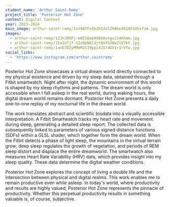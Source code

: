 ```yaml
---
student_name: 'Arthur Saint-Remy'
project_title: 'Posterior Hot Zone'
context: Digital Context
year: 2023-2024
main_image: arthur-saint-remy/1sV4AfFx5b2HIdxlZH8ke4R2AFGXhsfzA.jpg
images:
  - arthur-saint-remy/1ZJhJRKPj-m85SEepHVEKAxtguJJ4Xhmm.jpg
  - arthur-saint-remy/1Sa1UTjf-S2o0pN6lVjtDoY52Ww2lV7kt.jpg
  - arthur-saint-remy/1axD7DZyMMeM2C19ppi4JIt4GV1r1rVTw.jpg
social_links:
  - 'https://www.instagram.com/arthur_saintremy'
---
```


Posterior Hot Zone showcases a virtual dream world directly connected to my physical existence and driven by my sleep data, obtained through a Fitbit smartwatch. Night after night, the dynamic environment of this world is shaped by my sleep rhythms and patterns. The dream world is only accessible when I fall asleep in the real world, during waking hours, the digital dream world remains dormant. Posterior Hot Zone presents a daily one-to-one replay of my nocturnal life in the dream world.

The work translates abstract and scientific biodata into a visually accessible interpretation. A Fitbit Smartwatch tracks my heart rate and movement during sleep, generating a detailed sleep report. The collected data is subsequently linked to parameters of various signed distance functions (SDFs) within a GLSL shader, which together form the dream world. When the Fitbit detects a phase of light sleep, the mountains in the virtual terrain grow; deep sleep regulates the growth of vegetation, and periods of REM sleep distort and displace the entire dreamworld. The smartwatch also measures Heart Rate Variability (HRV) data, which provides insight into my sleep quality. These data determine the digital weather conditions.

Posterior Hot Zone explores the concept of living a double life and the intersection between physical and digital realms. This work enables me to remain productive even while asleep. In today's world, where productivity and results are highly valued, Posterior Hot Zone represents the pinnacle of productivity. Whether this perpetual productivity results in something valuable is, of course, subjective.
